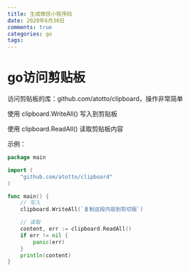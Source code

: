 ```yaml
---
title: 生成微信小程序码
date: 2020年6月30日
comments: true
categories: go
tags:
---
```


# go访问剪贴板

访问剪贴板的库：github.com/atotto/clipboard，操作非常简单

<!--more-->

使用 clipboard.WriteAll() 写入到剪贴板

使用 clipboard.ReadAll() 读取剪贴板内容

示例：

```go
package main

import (
    "github.com/atotto/clipboard"
)

func main() {
	// 写入
    clipboard.WriteAll(`复制这段内容到剪切板`)

    // 读取
    content, err := clipboard.ReadAll()
    if err != nil {
        panic(err)
    }
    println(content)
}
```